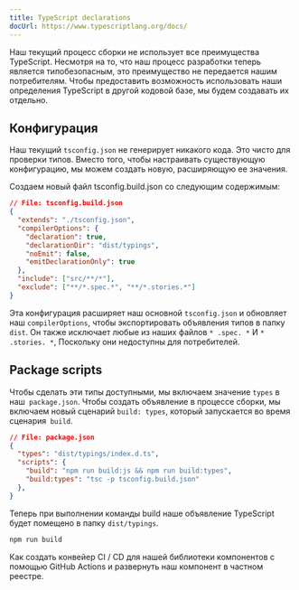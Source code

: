 ```yaml
---
title: TypeScript declarations
docUrl: https://www.typescriptlang.org/docs/
---
```


Наш текущий процесс сборки не использует все преимущества TypeScript. Несмотря на то, что наш процесс разработки теперь является типобезопасным, это преимущество не передается нашим потребителям. Чтобы предоставить возможность использовать наши определения TypeScript в другой кодовой базе, мы будем создавать их отдельно.

## Конфигурация

Наш текущий `tsconfig.json` не генерирует никакого кода. Это чисто для проверки типов. Вместо того, чтобы настраивать существующую конфигурацию, мы можем создать новую, расширяющую ее значения.

Создаем новый файл tsconfig.build.json со следующим содержимым:

```json
// File: tsconfig.build.json
{
  "extends": "./tsconfig.json",
  "compilerOptions": {
    "declaration": true,
    "declarationDir": "dist/typings",
    "noEmit": false,
    "emitDeclarationOnly": true
  },
  "include": ["src/**/*"],
  "exclude": ["**/*.spec.*", "**/*.stories.*"]
}
```

Эта конфигурация расширяет наш основной `tsconfig.json` и обновляет наш `compilerOptions`, чтобы экспортировать объявления типов в папку `dist`. Он также исключает любые из наших файлов `* .spec. *` И `* .stories. *`, Поскольку они недоступны для потребителей.

## Package scripts

Чтобы сделать эти типы доступными, мы включаем значение `types` в наш` package.json`. Чтобы создать объявление в процессе сборки, мы включаем новый сценарий `build: types`, который запускается во время сценария` build`.

```json
// File: package.json
{
  "types": "dist/typings/index.d.ts",
  "scripts": {
    "build": "npm run build:js && npm run build:types",
    "build:types": "tsc -p tsconfig.build.json"
  },
}
```

Теперь при выполнении команды build наше объявление TypeScript будет помещено в папку `dist/typings`.

```bash
npm run build
```

Как создать конвейер CI / CD для нашей библиотеки компонентов с помощью GitHub Actions и развернуть наш компонент в частном реестре.



